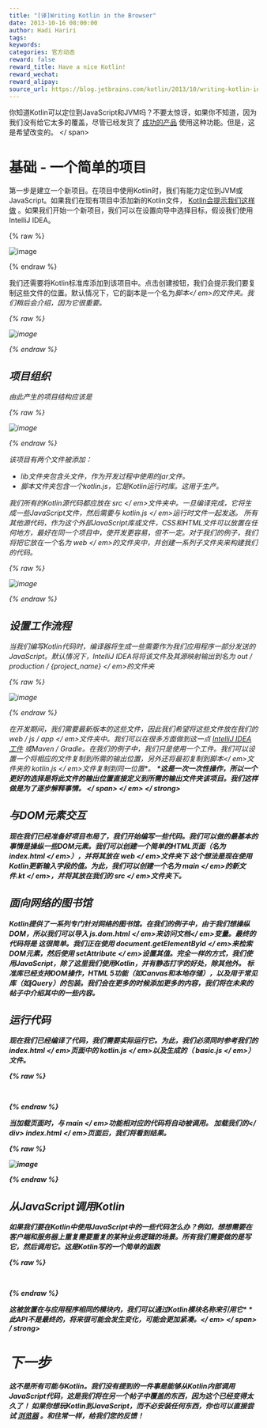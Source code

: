 ```yaml
---
title: "[译]Writing Kotlin in the Browser"
date: 2013-10-16 08:00:00
author: Hadi Hariri
tags:
keywords:
categories: 官方动态
reward: false
reward_title: Have a nice Kotlin!
reward_wechat:
reward_alipay:
source_url: https://blog.jetbrains.com/kotlin/2013/10/writing-kotlin-in-the-browser/
---
```


你知道Kotlin可以定位到JavaScript和JVM吗？不要太惊讶，如果你不知道，因为我们没有给它太多的覆盖，尽管已经发货了 [成功的产品](http://blog.jetbrains.com/webide/2012/08/liveedit-plugin-features-in-detail/) 使用这种功能。但是，这是希望改变的。<span id =“more-1330”> </ span>
# 基础 - 一个简单的项目

第一步是建立一个新项目。在项目中使用Kotlin时，我们有能力定位到JVM或JavaScript。如果我们在现有项目中添加新的Kotlin文件， [Kotlin会提示我们这样做](http://blog.jetbrains.com/kotlin/2013/10/how-to-configure-kotlin-in-your-project/) 。如果我们开始一个新项目，我们可以在设置向导中选择目标，假设我们使用IntelliJ IDEA。

{% raw %}
<p><img alt="image" border="0" data-recalc-dims="1" src="https://i0.wp.com/blog.jetbrains.com/kotlin/files/2013/10/image.png?resize=610%2C499&amp;ssl=1" style="padding-top: 0px; padding-left: 0px; padding-right: 0px; border-width: 0px;"/></p>
{% endraw %}

我们还需要将Kotlin标准库添加到该项目中。点击创建按钮，我们会提示我们要复制这些文件的位置。默认情况下，它的副本是一个名为<em>脚本</ em>的文件夹。我们稍后会介绍，因为它很重要。

{% raw %}
<p><img alt="image" border="0" data-recalc-dims="1" src="https://i0.wp.com/blog.jetbrains.com/kotlin/files/2013/10/image1.png?resize=603%2C157&amp;ssl=1" style="padding-top: 0px; padding-left: 0px; padding-right: 0px; border-width: 0px;"/></p>
{% endraw %}

## 项目组织

由此产生的项目结构应该是

{% raw %}
<p><img alt="image" border="0" data-recalc-dims="1" src="https://i2.wp.com/blog.jetbrains.com/kotlin/files/2013/10/image2.png?resize=350%2C196&amp;ssl=1" style="padding-top: 0px; padding-left: 0px; padding-right: 0px; border-width: 0px;"/></p>
{% endraw %}

该项目有两个文件被添加：

* lib文件夹包含头文件，作为开发过程中使用的jar文件。
* 脚本文件夹包含一个kotlin.js，它是Kotlin运行时库。这用于生产。

我们所有的Kotlin源代码都应放在<em> src </ em>文件夹中。一旦编译完成，它将生成一些JavaScript文件，然后需要与<em> kotlin.js </ em>运行时文件一起发送。
所有其他源代码，作为这个外部JavaScript库或文件，CSS和HTML文件可以放置在任何地方，最好在同一个项目中，使开发更容易，但不一定。对于我们的例子，我们将把它放在一个名为<em> web </ em>的文件夹中，并创建一系列子文件夹来构建我们的代码。

{% raw %}
<p><img alt="image" border="0" data-recalc-dims="1" src="https://i0.wp.com/blog.jetbrains.com/kotlin/files/2013/10/image3.png?resize=344%2C259&amp;ssl=1" style="padding-top: 0px; padding-left: 0px; padding-right: 0px; border-width: 0px;"/></p>
{% endraw %}

## 设置工作流程

当我们编写Kotlin代码时，编译器将生成一些需要作为我们应用程序一部分发送的JavaScript。默认情况下，IntelliJ IDEA将将该文件及其源映射输出到名为<em> out / production / {project_name} </ em>的文件夹

{% raw %}
<p><img alt="image" border="0" data-recalc-dims="1" src="https://i2.wp.com/blog.jetbrains.com/kotlin/files/2013/10/image4.png?resize=275%2C154&amp;ssl=1" style="padding-top: 0px; padding-left: 0px; margin: 0px; padding-right: 0px; border-width: 0px;"/></p>
{% endraw %}

在开发期间，我们需要最新版本的这些文件，因此我们希望将这些文件放在我们的<em> web / js / app </ em>文件夹中。我们可以在很多方面做到这一点 [IntelliJ IDEA工件](http://www.jetbrains.com/idea/webhelp/artifact.html) 或Maven / Gradle。在我们的例子中，我们只是使用一个工件。我们可以设置一个将相应的文件复制到所需的输出位置，另外还将最初复制到<em>脚本</ em>文件夹的<em> kotlin.js </ em>文件复制到同一位置*。
<strong> <em> <span style =“font-size：x-small;”> *这是一次一次性操作，所以一个更好的选择是将此文件的输出位置直接定义到所需的输出文件夹该项目。我们这样做是为了逐步解释事情。 </ span> </ em> </ strong>
## 与DOM元素交互

现在我们已经准备好项目布局了，我们开始编写一些代码。我们可以做的最基本的事情是操纵一些DOM元素。我们可以创建一个简单的HTML页面（名为<em> index.html </ em>），并将其放在<em> web </ em>文件夹下
这个想法是现在使用Kotlin更新输入字段的值。为此，我们可以创建一个名为<em> main </ em>的新文件.kt </ em>，并将其放在我们的<em> src </ em>文件夹下。
## 面向网络的图书馆

Kotlin提供了一系列专门针对网络的图书馆。在我们的例子中，由于我们想操纵DOM，所以我们可以导入<em> js.dom.html </ em>来访问<em>文档</ em>变量。最终的代码将是
这很简单。我们正在使用<em> document.getElementById </ em>来检索DOM元素，然后使用<em> setAttribute </ em>设置其值。完全一样的方式，我们使用JavaScript，除了这里我们使用Kotlin，并有静态打字的好处，除其他外。
标准库已经支持DOM操作，HTML 5功能（如Canvas和本地存储），以及用于常见库（如jQuery）的包装。我们会在更多的时候添加更多的内容，我们将在未来的帖子中介绍其中的一些内容。
## 运行代码

现在我们已经编译了代码，我们需要实际运行它。为此，我们必须同时参考我们的<em> index.html </ em>页面中的<em> kotlin.js </ em>以及生成的（<em> basic.js </ em>）文件。

{% raw %}
<p> </p>
{% endraw %}

当加载页面时，与<em> main </ em>功能相对应的代码将自动被调用。
加载我们的</ div> index.html </ em>页面后，我们将看到结果。

{% raw %}
<p><img alt="image" data-recalc-dims="1" src="https://i1.wp.com/blog.jetbrains.com/kotlin/files/2013/10/image5.png?resize=638%2C283&amp;ssl=1"/></p>
{% endraw %}

## 从JavaScript调用Kotlin

如果我们要在Kotlin中使用JavaScript中的一些代码怎么办？例如，想想需要在客户端和服务器上重复需要重复的某种业务逻辑的场景。所有我们需要做的是写它，然后调用它。这是Kotlin写的一个简单的函数

{% raw %}
<p> </p>
{% endraw %}

这被放置在与应用程序相同的模块内，我们可以通过Kotlin模块名称来引用它*
<strong> <span style =“color：＃000000;”> <em> *此API不是最终的，将来很可能会发生变化，可能会更加紧凑。</ em> </ span> / strong>
# 下一步

这不是所有可能与Kotlin。我们没有提到的一件事是能够从Kotlin内部调用JavaScript代码，这是我们将在另一个帖子中覆盖的东西，因为这个已经变得太久了！
如果你想玩Kotlin到JavaScript，而不必安装任何东西，你也可以直接尝试 [浏览器](http://kotlin-demo.jetbrains.com) 。和往常一样，给我们您的反馈！

